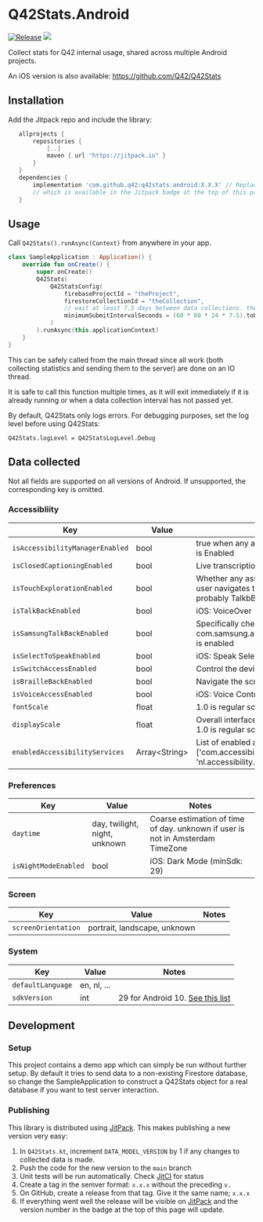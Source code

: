 # Q42Stats.Android 
[![Release](https://jitpack.io/v/Q42/Q42Stats.Android.svg)](https://jitpack.io/#Q42/Q42Stats.Android)
[![](https://jitci.com/gh/Q42/Q42Stats.Android/svg)](https://jitci.com/gh/Q42/Q42Stats.Android)


Collect stats for Q42 internal usage, shared across multiple Android projects.

An iOS version is also available: https://github.com/Q42/Q42Stats

## Installation
Add the Jitpack repo and include the library:

```gradle
   allprojects {
       repositories {
           [..]
           maven { url "https://jitpack.io" }
       }
   }
   dependencies {
       implementation 'com.github.q42:q42stats.android:X.X.X' // Replace X.X.X by the latest version,
       // which is available in the Jitpack badge at the top of this page
   }
```  

## Usage

Call `Q42Stats().runAsync(Context)` from anywhere in your app. 
```kotlin
class SampleApplication : Application() {
    override fun onCreate() {
        super.onCreate()
        Q42Stats(
            Q42StatsConfig(
                firebaseProjectId = "theProject",
                firestoreCollectionId = "theCollection",
                // wait at least 7.5 days between data collections. the extra .5 is for time-of-day randomization
                minimumSubmitIntervalSeconds = (60 * 60 * 24 * 7.5).toLong()
            )
        ).runAsync(this.applicationContext)
    }
}
```
This can be safely called from the main thread since all work (both collecting statistics and sending them to the server) are done on an IO thread. 

It is safe to call this function multiple times, as it will exit immediately if it is already running or when a data collection interval has not passed yet.

By default, Q42Stats only logs errors. For debugging purposes, set the log level before using Q42Stats:

```
Q42Stats.logLevel = Q42StatsLogLevel.Debug
```

## Data collected

Not all fields are supported on all versions of Android. If unsupported, the corresponding key is omitted.

### Accessibliity

| Key | Value | Notes |
|-|-|-|
| `isAccessibilityManagerEnabled` | bool | true when any accessibility service (eg. Talkback) is Enabled | 
| `isClosedCaptioningEnabled` | bool | Live transcription of any spoken audio (min sdk 19) |
| `isTouchExplorationEnabled` | bool | Whether any assistive feature is enabled where the user navigates the interface by touch. Most probably TalkbBack, or similar
| `isTalkBackEnabled` | bool | iOS: VoiceOver
| `isSamsungTalkBackEnabled` | bool | Specifically checks whether com.samsung.android.app.talkback.talkbackservice is enabled
| `isSelectToSpeakEnabled` | bool | iOS: Speak Selection
| `isSwitchAccessEnabled` | bool | Control the device by a switch such as a foot pedal
| `isBrailleBackEnabled` | bool | Navigate the screen with an external Braille display
| `isVoiceAccessEnabled` | bool | iOS: Voice Control
| `fontScale` | float | 1.0 is regular scaling |
| `displayScale` | float | Overall interface scaling ie. display density scaling. 1.0 is regular scaling (minSdk 24)|
| `enabledAccessibilityServices` | Array\<String\> | List of enabled accessibility package names, eg ['com.accessibility.service1', 'nl.accessibility.service2'] |

### Preferences

| Key | Value | Notes |
|-|-|-|
| `daytime`| day, twilight, night, unknown | Coarse estimation of time of day. unknown if user is not in Amsterdam TimeZone
| `isNightModeEnabled` | bool | iOS: Dark Mode (minSdk: 29)

### Screen

| Key | Value | Notes |
|-|-|-|
| `screenOrientation`| portrait, landscape, unknown |

### System

| Key | Value | Notes |
|-|-|-|
| `defaultLanguage`| en, nl, ... |
| `sdkVersion` | int | 29 for Android 10. [See this list](https://source.android.com/setup/start/build-numbers)


## Development

### Setup
This project contains a demo app which can simply be run without further setup. By default it tries to send data to a non-existing Firestore database, so change the SampleApplication to construct a Q42Stats object for a real database if you want to test server interaction.

### Publishing

This library is distributed using [JitPack](https://jitpack.io/#q42/q42stats.android). This makes publishing a new version very easy:

1. In `Q42Stats.kt`, increment `DATA_MODEL_VERSION` by 1 if any changes to collected data is made.
1. Push the code for the new version to the `main` branch
1. Unit tests will be run automatically. Check [JitCI](https://jitci.com/gh/Q42/Q42Stats.Android) for status
1. Create a tag in the semver format: `x.x.x` without the preceding `v.`
1. On GitHub, create a release from that tag. Give it the same name; `x.x.x`
1. If everything went well the release will be visible on [JitPack](https://jitpack.io/#q42/q42stats.android) and the version number in the badge at the top of this page will update.

